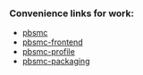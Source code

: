 ### Convenience links for work:
- [pbsmc](https://github.com/BeyondTrust/pbsmc/pulls)
- [pbsmc-frontend](https://github.com/BeyondTrust/pbsmc-frontend/pulls)
- [pbsmc-profile](https://github.com/BeyondTrust/pbsmc-profile/pulls)
- [pbsmc-packaging](https://github.com/BeyondTrust/pbsmc-packaging/pulls)

<!--
**daynemay/daynemay** is a ✨ _special_ ✨ repository because its `README.md` (this file) appears on your GitHub profile.

Here are some ideas to get you started:

- 🔭 I’m currently working on ...
- 🌱 I’m currently learning ...
- 👯 I’m looking to collaborate on ...
- 🤔 I’m looking for help with ...
- 💬 Ask me about ...
- 📫 How to reach me: ...
- 😄 Pronouns: ...
- ⚡ Fun fact: ...
-->
